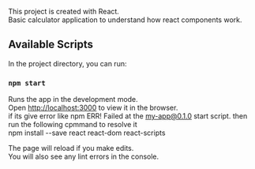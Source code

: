 This project is created with React.<br />
Basic calculator application to understand how react components work.

## Available Scripts

In the project directory, you can run:

### `npm start`

Runs the app in the development mode.<br />
Open [http://localhost:3000](http://localhost:3000) to view it in the browser.<br />
if its give error like npm ERR! Failed at the my-app@0.1.0 start script. then run the following cpmmand to resolve it <br />
npm install --save react react-dom react-scripts

The page will reload if you make edits.<br />
You will also see any lint errors in the console.
